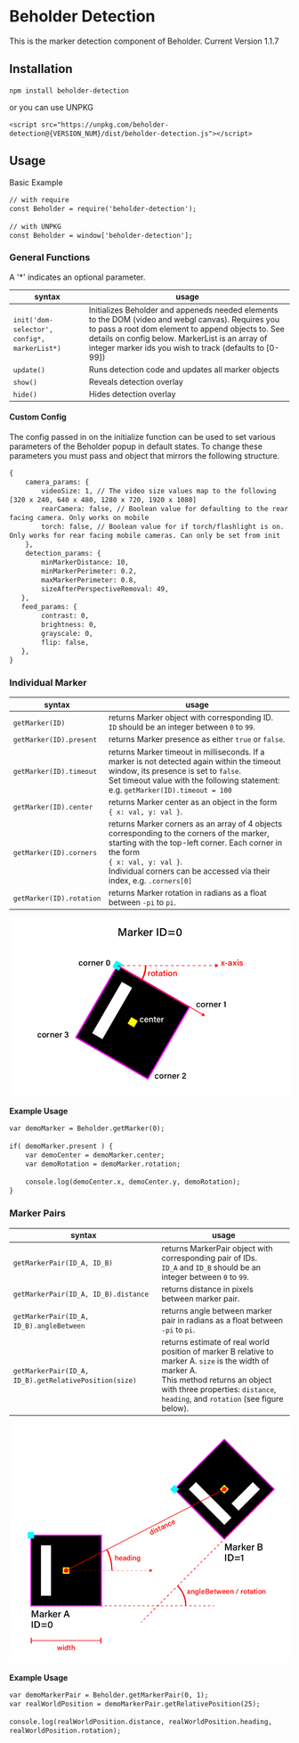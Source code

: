 # Beholder Detection
This is the marker detection component of Beholder. Current Version 1.1.7

## Installation
```
npm install beholder-detection
```
or you can use UNPKG
```
<script src="https://unpkg.com/beholder-detection@{VERSION_NUM}/dist/beholder-detection.js"></script>
```

## Usage
Basic Example
```
// with require
const Beholder = require('beholder-detection');

// with UNPKG
const Beholder = window['beholder-detection'];
```



### General Functions
A '*' indicates an optional parameter.

| syntax | usage |
| --- | --- |
| `init('dom-selector', config*, markerList*)` | Initializes Beholder and appeneds needed elements to the DOM (video and webgl canvas). Requires you to pass a root dom element to append objects to. See details on config below. MarkerList is an array of integer marker ids you wish to track (defaults to [0-99]) |
| `update()` | Runs detection code and updates all marker objects |
| `show()` | Reveals detection overlay |
| `hide()` | Hides detection overlay |

#### Custom Config
The config passed in on the initialize function can be used to set various parameters of the Beholder popup in default states. To change these parameters you must pass and object that mirrors the following structure.
```
{
    camera_params: {
        videoSize: 1, // The video size values map to the following [320 x 240, 640 x 480, 1280 x 720, 1920 x 1080]
        rearCamera: false, // Boolean value for defaulting to the rear facing camera. Only works on mobile
        torch: false, // Boolean value for if torch/flashlight is on. Only works for rear facing mobile cameras. Can only be set from init
    },
    detection_params: {
        minMarkerDistance: 10,
        minMarkerPerimeter: 0.2,
        maxMarkerPerimeter: 0.8,
        sizeAfterPerspectiveRemoval: 49,
   },
   feed_params: {
        contrast: 0,
        brightness: 0,
        grayscale: 0,
        flip: false,
   },
}
```

### Individual Marker
| syntax | usage |
| --- | --- |
| `getMarker(ID)` | returns Marker object with corresponding ID.<br>`ID` should be an integer between `0` to `99`. |
| `getMarker(ID).present` | returns Marker presence as either `true` or `false`. |
| `getMarker(ID).timeout` | returns Marker timeout in milliseconds. If a marker is not detected again within the timeout window, its presence is set to `false`.<br>Set timeout value with the following statement:<br>e.g. `getMarker(ID).timeout = 100` |
| `getMarker(ID).center` | returns Marker center as an object in the form<br>`{ x: val, y: val }`. |
| `getMarker(ID).corners` | returns Marker corners as an array of 4 objects corresponding to the corners of the marker, starting with the top-left corner. Each corner in the form<br>`{ x: val, y: val }`.<br>Individual corners can be accessed via their index, e.g. `.corners[0]` |
| `getMarker(ID).rotation` | returns Marker rotation in radians as a float between `-pi` to `pi`. |

![Individual Marker](./docs/img/marker_annotation.png)

**Example Usage**

    var demoMarker = Beholder.getMarker(0);
    
    if( demoMarker.present ) {
        var demoCenter = demoMarker.center;
        var demoRotation = demoMarker.rotation;
        
        console.log(demoCenter.x, demoCenter.y, demoRotation);
    }

### Marker Pairs
| syntax | usage |
| --- | --- |
| `getMarkerPair(ID_A, ID_B)` | returns MarkerPair object with corresponding pair of IDs.<br>`ID_A` and `ID_B` should be an integer between `0` to `99`. |
| `getMarkerPair(ID_A, ID_B).distance` | returns distance in pixels between marker pair. |
| `getMarkerPair(ID_A, ID_B).angleBetween` | returns angle between marker pair in radians as a float between `-pi` to `pi`. |
| `getMarkerPair(ID_A, ID_B).getRelativePosition(size)` | returns estimate of real world position of marker B relative to marker A. `size` is the width of marker A.<br> This method returns an object with three properties: `distance`, `heading`, and `rotation` (see figure below). |

![Marker Pair](./docs/img/marker_pair.png)

**Example Usage**
```
var demoMarkerPair = Beholder.getMarkerPair(0, 1);
var realWorldPosition = demoMarkerPair.getRelativePosition(25);

console.log(realWorldPosition.distance, realWorldPosition.heading, realWorldPosition.rotation);
```
